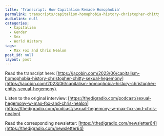 ```yaml
---
title: 'Transcript: How Capitalism Remade Homophobia'
permalink: transcripts/capitalism-homophobia-history-christopher-chitty-sexual-hegemony/
audiolink: null
categories:
  - Capitalism
  - Gender
  - Sex
  - World History
tags:
  - Max Fox and Chris Nealon
post_id: null
layout: post
---
```


Read the transcript here: [https://jacobin.com/2023/06/capitalism-homophobia-history-christopher-chitty-sexual-hegemony](https://jacobin.com/2023/06/capitalism-homophobia-history-christopher-chitty-sexual-hegemony).

Listen to the original interview: [https://thedigradio.com/podcast/sexual-hegemony-w-max-fox-and-chris-nealon](https://thedigradio.com/podcast/sexual-hegemony-w-max-fox-and-chris-nealon)

Read the corresponding newsletter: [https://thedigradio.com/newsletter64](https://thedigradio.com/newsletter64)
